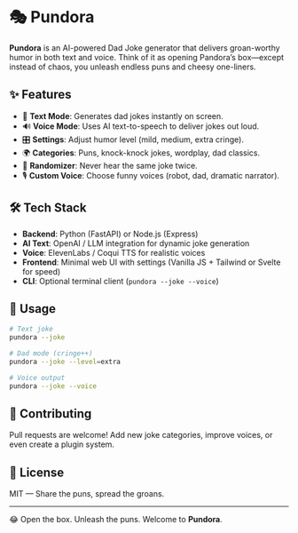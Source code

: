 # 🎭 Pundora

**Pundora** is an AI-powered Dad Joke generator that delivers groan-worthy humor in both text and voice. Think of it as opening Pandora’s box—except instead of chaos, you unleash endless puns and cheesy one-liners.  

## ✨ Features
- 📝 **Text Mode**: Generates dad jokes instantly on screen.  
- 🔊 **Voice Mode**: Uses AI text-to-speech to deliver jokes out loud.  
- 🎛️ **Settings**: Adjust humor level (mild, medium, extra cringe).  
- 🌍 **Categories**: Puns, knock-knock jokes, wordplay, dad classics.  
- 🎲 **Randomizer**: Never hear the same joke twice.  
- 🎙️ **Custom Voice**: Choose funny voices (robot, dad, dramatic narrator).  

## 🛠️ Tech Stack
- **Backend**: Python (FastAPI) or Node.js (Express)  
- **AI Text**: OpenAI / LLM integration for dynamic joke generation  
- **Voice**: ElevenLabs / Coqui TTS for realistic voices  
- **Frontend**: Minimal web UI with settings (Vanilla JS + Tailwind or Svelte for speed)  
- **CLI**: Optional terminal client (`pundora --joke --voice`)  

## 🚀 Usage
```bash
# Text joke
pundora --joke

# Dad mode (cringe++)
pundora --joke --level=extra

# Voice output
pundora --joke --voice
````

## 🤝 Contributing

Pull requests are welcome! Add new joke categories, improve voices, or even create a plugin system.

## 📜 License

MIT — Share the puns, spread the groans.

---

😂 Open the box. Unleash the puns. Welcome to **Pundora**.
